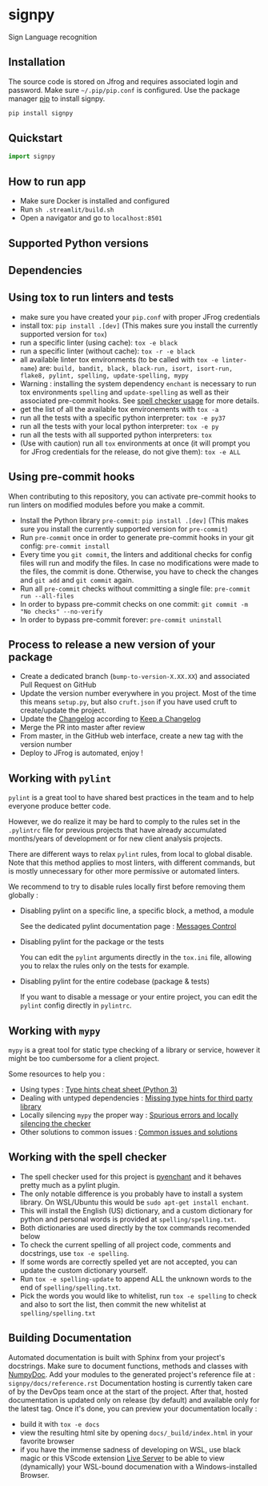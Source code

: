 # signpy

Sign Language recognition

## Installation

The source code is stored on Jfrog and requires associated login and password.
Make sure `~/.pip/pip.conf` is configured.
Use the package manager [pip](https://pip.pypa.io/en/stable/) to install signpy.

```bash
pip install signpy
```

## Quickstart

```python
import signpy
```

## How to run app

- Make sure Docker is installed and configured
- Run `sh .streamlit/build.sh`
- Open a navigator and go to `localhost:8501`

## Supported Python versions

## Dependencies

## Using tox to run linters and tests

- make sure you have created your `pip.conf` with proper JFrog credentials
- install tox: `pip install .[dev]` (This makes sure you install the currently supported version for `tox`)
- run a specific linter (using cache): `tox -e black`
- run a specific linter (without cache): `tox -r -e black`
- all available linter tox environments (to be called with `tox -e linter-name`) are: `build, bandit, black, black-run, isort, isort-run, flake8, pylint, spelling, update-spelling, mypy`
- Warning : installing the system dependency `enchant` is necessary to run tox environments `spelling` and `update-spelling` as well as their associated pre-commit hooks. See [spell checker usage](##-working-with-the-spell-checker) for more details.
- get the list of all the available tox environements with `tox -a`
- run all the tests with a specific python interpreter: `tox -e py37`
- run all the tests with your local python interpreter: `tox -e py`
- run all the tests with all supported python interpreters: `tox`
- (Use with caution) run all `tox` environments at once (it will prompt you for JFrog credentials for the release, do not give them): `tox -e ALL`

## Using pre-commit hooks

When contributing to this repository, you can activate pre-commit hooks to run linters on modified modules before you make a commit.

- Install the Python library `pre-commit`: `pip install .[dev]` (This makes sure you install the currently supported version for `pre-commit`)
- Run `pre-commit` once in order to generate pre-commit hooks in your git config: `pre-commit install`
- Every time you `git commit`, the linters and additional checks for config files will run and modify the files. In case no modifications were made to the files, the commit is done. Otherwise, you have to check the changes and `git add` and `git commit` again.
- Run all `pre-commit` checks without committing a single file: `pre-commit run --all-files`
- In order to bypass pre-commit checks on one commit: `git commit -m "No checks" --no-verify`
- In order to bypass pre-commit forever: `pre-commit uninstall`

## Process to release a new version of your package

- Create a dedicated branch (`bump-to-version-X.XX.XX`) and associated Pull Request on GitHub
- Update the version number everywhere in you project. Most of the time this means `setup.py`, but also `cruft.json` if you have used cruft to create/update the project.
- Update the [Changelog](CHANGELOG.md) according to [Keep a Changelog](https://keepachangelog.com/en/1.0.0/)
- Merge the PR into master after review
- From master, in the GitHub web interface, create a new tag with the version number
- Deploy to JFrog is automated, enjoy !

## Working with `pylint`

`pylint` is a great tool to have shared best practices in the team and to help everyone produce better code.

However, we do realize it may be hard to comply to the rules set in the `.pylintrc` file for previous projects that have already accumulated months/years of development or for new client analysis projects.

There are different ways to relax `pylint` rules, from local to global disable. Note that this method applies to most linters, with different commands, but is mostly unnecessary for other more permissive or automated linters.

We recommend to try to disable rules locally first before removing them globally :

- Disabling pylint on a specific line, a specific block, a method, a module

  See the dedicated pylint documentation page : [Messages Control](http://pylint.pycqa.org/en/latest/user_guide/message-control.html#block-disables)

- Disabling pylint for the package or the tests

  You can edit the `pylint` arguments directly in the `tox.ini` file, allowing you to relax the rules only on the tests for example.

- Disabling pylint for the entire codebase (package & tests)

  If you want to disable a message or your entire project, you can edit the `pylint` config directly in `pylintrc`.

## Working with `mypy`

`mypy` is a great tool for static type checking of a library or service, however it might be too cumbersome for a client project.

Some resources to help you :

- Using types : [Type hints cheat sheet (Python 3)](https://mypy.readthedocs.io/en/stable/cheat_sheet_py3.html)
- Dealing with untyped dependencies : [Missing type hints for third party library](https://mypy.readthedocs.io/en/stable/running_mypy.html#missing-type-hints-for-third-party-library)
- Locally silencing `mypy` the proper way : [Spurious errors and locally silencing the checker](https://mypy.readthedocs.io/en/stable/common_issues.html#spurious-errors-and-locally-silencing-the-checker)
- Other solutions to common issues : [Common issues and solutions](https://mypy.readthedocs.io/en/stable/common_issues.html#spurious-errors-and-locally-silencing-the-checker)

## Working with the spell checker

- The spell checker used for this project is [pyenchant](https://github.com/pyenchant/pyenchant) and it behaves pretty much as a pylint plugin.
- The only notable difference is you probably have to install a system library.
  On WSL/Ubuntu this would be `sudo apt-get install enchant`.
- This will install the English (US) dictionary, and a custom dictionary for python and personal words is provided at `spelling/spelling.txt`.
- Both dictionaries are used directly by the tox commands recomended below
- To check the current spelling of all project code, comments and docstrings, use `tox -e spelling`.
- If some words are correctly spelled yet are not accepted, you can update the custom dictionary yourself.
- Run `tox -e spelling-update` to append ALL the unknown words to the end of `spelling/spelling.txt`.
- Pick the words you would like to whitelist, run `tox -e spelling` to check and also to sort the list, then commit the new whitelist at `spelling/spelling.txt`

## Building Documentation

Automated documentation is built with Sphinx from your project's docstrings.
Make sure to document functions, methods and classes with [NumpyDoc](https://numpydoc.readthedocs.io/en/latest/format.html).
Add your modules to the generated project's reference file at : `signpy/docs/reference.rst`
Documentation hosting is currently taken care of by the DevOps team once at the start of the project.
After that, hosted documentation is updated only on release (by default) and available only for the latest tag.
Once it's done, you can preview your documentation locally :

- build it with `tox -e docs`
- view the resulting html site by opening `docs/_build/index.html` in your favorite browser
- if you have the immense sadness of developing on WSL, use black magic or this VScode extension [Live Server](https://marketplace.visualstudio.com/items?itemName=ritwickdey.LiveServer) to be able to view (dynamically) your WSL-bound documenation with a Windows-installed Browser.
